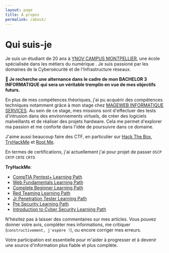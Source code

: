 ```yaml
---
layout: page
title: À propos
permalink: /about/
---
```


# Qui suis-je

Je suis un étudiant de 20 ans à [YNOV CAMPUS MONTPELLIER](https://www.ynov.com/campus/montpellier), une école spécialisée dans les métiers du numérique . Je suis passioné par les domaines de la Cybersécurité et de l'Infrastructure réseaux.

**🚨 Je recherche une alternance dans le cadre de mon BACHELOR 3 INFORMATIQUE qui sera un véritable tremplin en vue de mes objectifs futurs.**

En plus de mes compétences théoriques, j'ai pu acquérir des compétences techniques notamment grâce à mon stage chez [MAGEWEB INFORMATIQUE SERVICES](https://magewebinformatique.com/). Au sein de ce stage, mes missions sont d'effectuer des tests d'intrusion dans des environnements virtuels, de créer des logiciels malveillants et de réaliser des projets hardware. 
Cela me permet d'explorer ma passion et me conforte dans l'idée de poursuivre dans ce domaine.

J'aime aussi beaucoup faire des CTF, en particulier sur  [Hack The Box](https://app.hackthebox.com/users/1412590), [TryHackMe](https://tryhackme.com/p/tabogalukas) et [Root Me](https://www.root-me.org/d0nald).

En termes de certifications, j'ai actuellement j'ai pour projet de passer `OSCP` `CRTP` `CRTE` `CRTO`

**TryHackMe**:
- [CompTIA Pentest+ Learning Path](https://www.linkedin.com/in/lukas-taboga-5a8040237/details/certifications/1635547234526/single-media-viewer/?profileId=ACoAADrqd1ABtPE9HFswSOM1xi1FgqiuyZRu22Y) 
- [Web Fundamentals Learning Path](https://www.linkedin.com/in/lukas-taboga-5a8040237/details/certifications/1635547234543/single-media-viewer/?profileId=ACoAADrqd1ABtPE9HFswSOM1xi1FgqiuyZRu22Y) 
- [Complete Beginner Learning Path](https://www.linkedin.com/in/lukas-taboga-5a8040237/details/certifications/1635547230732/single-media-viewer/?profileId=ACoAADrqd1ABtPE9HFswSOM1xi1FgqiuyZRu22Y) 
- [Red Teaming Learning Path](https://www.linkedin.com/in/lukas-taboga-5a8040237/details/certifications/1635547236471/single-media-viewer/?profileId=ACoAADrqd1ABtPE9HFswSOM1xi1FgqiuyZRu22Y) 
- [Jr Penetration Tester Learning Path](https://www.linkedin.com/in/lukas-taboga-5a8040237/details/certifications/1635547231681/single-media-viewer/?profileId=ACoAADrqd1ABtPE9HFswSOM1xi1FgqiuyZRu22Y) 
- [Pre Security Learning Path](https://www.linkedin.com/in/lukas-taboga-5a8040237/details/certifications/1635547230783/single-media-viewer/?profileId=ACoAADrqd1ABtPE9HFswSOM1xi1FgqiuyZRu22Y) 
- [Introduction to Cyber Security Learning Path](https://www.linkedin.com/in/lukas-taboga-5a8040237/details/certifications/1635547232696/single-media-viewer/?profileId=ACoAADrqd1ABtPE9HFswSOM1xi1FgqiuyZRu22Y)

N'hésitez pas à laisser des commentaires sur mes articles. Vous pouvez donner votre avis, compléter mes informations, me critiquer (`constructivement, j'espère !`), ou encore corriger mes erreurs.

Votre participation est essentielle pour m'aider à progresser et à devenir une source d'information plus fiable et plus complète.
